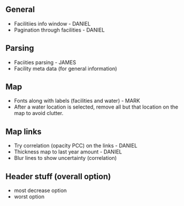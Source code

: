 ## General
- Facilitiies info window - DANIEL
- Pagination through facilities - DANIEL

## Parsing
- Faciities parsing  - JAMES
- Facility meta data (for general information)

## Map
- Fonts along with labels (facilities and water) - MARK
- After a water location is selected, remove all but that location on the map to avoid clutter.


## Map links
- Try correlation (opacity PCC) on the links - DANIEL
- Thickness map to last year amount - DANIEL
- Blur lines to show uncertainty (correlation)


## Header stuff (overall option)
- most decrease option
- worst option
